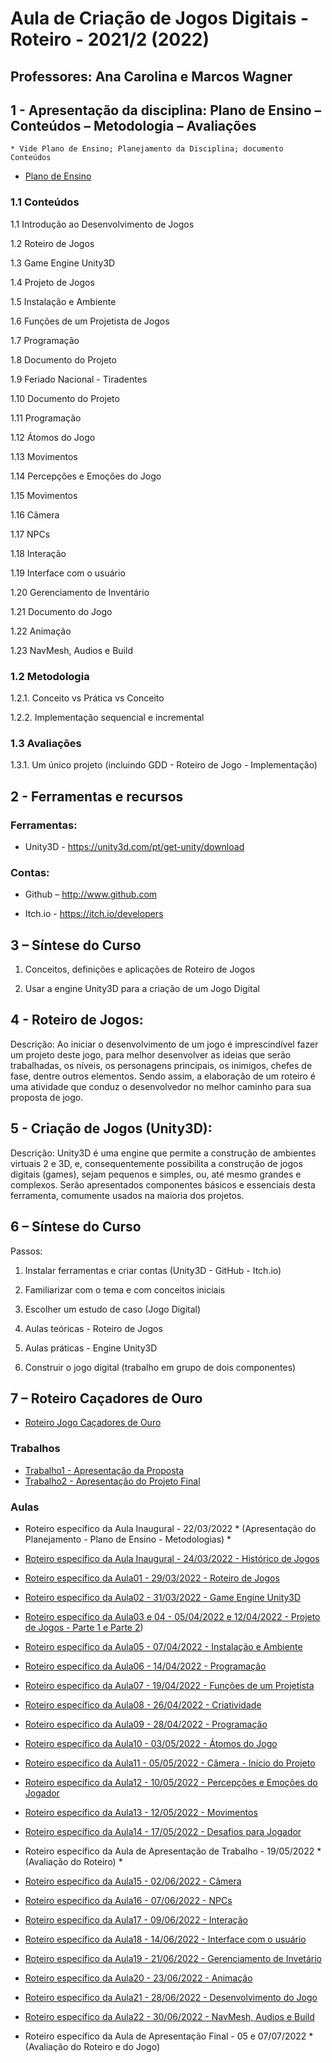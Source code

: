 # Aula de Criação de Jogos Digitais - Roteiro - 2021/2 (2022)
## Professores: Ana Carolina e Marcos Wagner

## 1 - Apresentação da disciplina: Plano de Ensino – Conteúdos – Metodologia – Avaliações
	* Vide Plano de Ensino; Planejamento da Disciplina; documento Conteúdos

- [Plano de Ensino](https://github.com/marcoswagner-commits/jogos_digitais/files/8312251/plano_ensino_CJD_2021_2.pdf)

### 1.1 Conteúdos

1.1 Introdução ao Desenvolvimento de Jogos

1.2 Roteiro de Jogos

1.3 Game Engine Unity3D

1.4 Projeto de Jogos

1.5 Instalação e Ambiente

1.6 Funções de um Projetista de Jogos

1.7 Programação

1.8 Documento do Projeto

1.9 Feriado Nacional - Tiradentes

1.10 Documento do Projeto

1.11 Programação

1.12 Átomos do Jogo

1.13 Movimentos

1.14 Percepções e Emoções do Jogo

1.15 Movimentos

1.16 Câmera

1.17 NPCs

1.18 Interação

1.19 Interface com o usuário

1.20 Gerenciamento de Inventário

1.21 Documento do Jogo

1.22 Animação

1.23 NavMesh, Audios e Build


### 1.2 Metodologia

1.2.1. Conceito vs Prática vs Conceito

1.2.2. Implementação sequencial e incremental

### 1.3 Avaliações

1.3.1. Um único projeto (incluindo GDD - Roteiro de Jogo - Implementação)

## 2  - Ferramentas e recursos

### Ferramentas:

- Unity3D - https://unity3d.com/pt/get-unity/download

### Contas:

- Github – http://www.github.com 

- Itch.io - https://itch.io/developers

## 3 – Síntese do Curso

1. Conceitos, definições e aplicações de Roteiro de Jogos 

2. Usar a engine Unity3D para a criação de um Jogo Digital

## 4 - Roteiro de Jogos:
Descrição: Ao iniciar o desenvolvimento de um jogo é imprescindível fazer um projeto deste jogo, para melhor desenvolver as ideias que serão trabalhadas, os níveis, os personagens principais, os inimigos, chefes de fase, dentre outros elementos. Sendo assim, a elaboração de um roteiro é uma atividade que conduz o desenvolvedor no melhor caminho para sua proposta de jogo. 

## 5 - Criação de Jogos (Unity3D):
Descrição: Unity3D é uma engine que permite a construção de ambientes virtuais 2 e 3D, e, consequentemente possibilita a construção de jogos digitais (games), sejam pequenos e simples, ou, até mesmo grandes e complexos. Serão apresentados componentes básicos e essenciais desta ferramenta, comumente usados na maioria dos projetos. 


## 6 – Síntese do Curso
Passos:
1. Instalar ferramentas e criar contas (Unity3D - GitHub - Itch.io)

2. Familiarizar com o tema e com conceitos iniciais

3. Escolher um estudo de caso (Jogo Digital)

4. Aulas teóricas - Roteiro de Jogos

5. Aulas práticas - Engine Unity3D

6. Construir o jogo digital (trabalho em grupo de dois componentes)

## 7 – Roteiro Caçadores de Ouro
- [Roteiro Jogo Caçadores de Ouro](https://github.com/marcoswagner-commits/jogos_digitais/tree/documentos/documentos/cacadores_ouro.md)

### Trabalhos
- [Trabalho1 - Apresentação da Proposta]()
- [Trabalho2 - Apresentação do Projeto Final]()

### Aulas
- Roteiro específico da Aula Inaugural  - 22/03/2022 * (Apresentação do Planejamento - Plano de Ensino - Metodologias) *
- [Roteiro específico da Aula Inaugural  - 24/03/2022 - Histórico de Jogos](https://github.com/marcoswagner-commits/jogos_digitais/tree/documentos/documentos/aulaA00.md) 
- [Roteiro específico da Aula01 - 29/03/2022 - Roteiro de Jogos](https://github.com/marcoswagner-commits/jogos_digitais/tree/documentos/documentos/aulaA01.md)
- [Roteiro específico da Aula02 - 31/03/2022 - Game Engine Unity3D](https://github.com/marcoswagner-commits/jogos_digitais/tree/documentos/documentos/aula02.md)
- [Roteiro específico da Aula03 e 04 - 05/04/2022 e 12/04/2022 - Projeto de Jogos - Parte 1 e Parte 2](https://github.com/marcoswagner-commits/jogos_digitais/tree/documentos/documentos/aulaA03.md))
- [Roteiro específico da Aula05 - 07/04/2022 - Instalação e Ambiente](https://github.com/marcoswagner-commits/jogos_digitais/tree/documentos/documentos/aula04.md)
- [Roteiro específico da Aula06 - 14/04/2022 - Programação](https://github.com/marcoswagner-commits/jogos_digitais/tree/documentos/documentos/aula06.md)
- [Roteiro específico da Aula07 - 19/04/2022 - Funções de um Projetista](https://github.com/marcoswagner-commits/jogos_digitais/tree/documentos/documentos/aulaA04.md)
- [Roteiro específico da Aula08 - 26/04/2022 - Criatividade ](https://github.com/marcoswagner-commits/jogos_digitais/tree/documentos/documentos/aulaA05.md)
- [Roteiro específico da Aula09 - 28/04/2022 - Programação](https://github.com/marcoswagner-commits/jogos_digitais/tree/documentos/documentos/aula09.md)
- [Roteiro específico da Aula10 - 03/05/2022 - Átomos do Jogo]()
- [Roteiro específico da Aula11 - 05/05/2022 - Câmera - Início do Projeto](https://github.com/marcoswagner-commits/jogos_digitais/tree/documentos/documentos/aula15.md)
- [Roteiro específico da Aula12 - 10/05/2022 - Percepções e Emoções do Jogador]()
- [Roteiro específico da Aula13 - 12/05/2022 - Movimentos](https://github.com/marcoswagner-commits/jogos_digitais/tree/documentos/documentos/aula13.md)
- [Roteiro específico da Aula14 - 17/05/2022 - Desafios para Jogador]()

- Roteiro específico da Aula de Apresentação de Trabalho  - 19/05/2022 * (Avaliação do Roteiro) *

- [Roteiro específico da Aula15 - 02/06/2022 - Câmera](https://github.com/marcoswagner-commits/jogos_digitais/tree/documentos/documentos/aula15.md)
- [Roteiro específico da Aula16 - 07/06/2022 - NPCs]()
- [Roteiro específico da Aula17 - 09/06/2022 - Interação](https://github.com/marcoswagner-commits/jogos_digitais/tree/documentos/documentos/aula17.md)
- [Roteiro específico da Aula18 - 14/06/2022 - Interface com o usuário]()
- [Roteiro específico da Aula19 - 21/06/2022 - Gerenciamento de Invetário]()
- [Roteiro específico da Aula20 - 23/06/2022 - Animação](https://github.com/marcoswagner-commits/jogos_digitais/tree/documentos/documentos/aula20.md)
- [Roteiro específico da Aula21 - 28/06/2022 - Desenvolvimento do Jogo]()
- [Roteiro específico da Aula22 - 30/06/2022 - NavMesh, Audios e Build](https://github.com/marcoswagner-commits/jogos_digitais/tree/documentos/documentos/aula22.md)

- Roteiro específico da Aula de Apresentação Final - 05 e 07/07/2022 * (Avaliação do Roteiro e do Jogo) 



